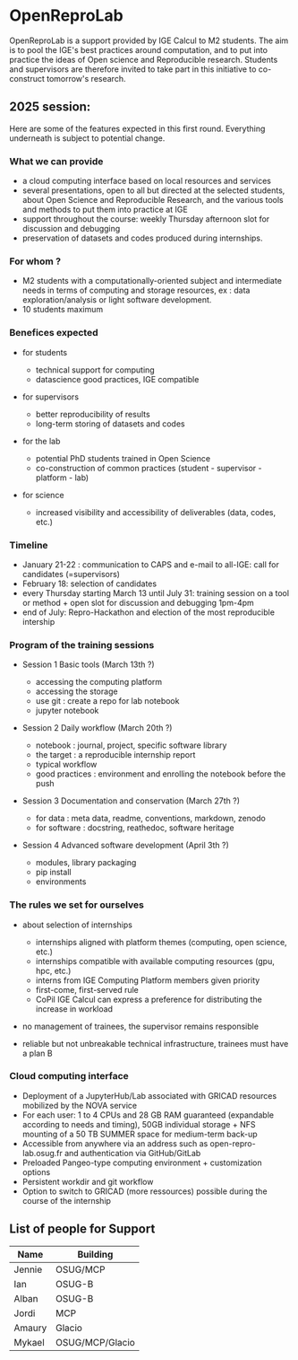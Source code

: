 # OpenReproLab

OpenReproLab is a support provided by IGE Calcul to M2 students. The aim is to pool the IGE's best practices around computation, and to put into practice the ideas of Open science and Reproducible research. Students and supervisors are therefore invited to take part in this initiative to co-construct tomorrow's research.

## 2025 session:
Here are some of the features expected in this first round. Everything underneath is subject to potential change.

### What we can provide
- a cloud computing interface based on local resources and services
- several presentations, open to all but directed at the selected students, about Open Science and Reproducible Research, and the various tools and methods to put them into practice at IGE
- support throughout the course: weekly Thursday afternoon slot for discussion and debugging
- preservation of datasets and codes produced during internships.

### For whom ?
- M2 students with a computationally-oriented subject and intermediate needs in terms of computing and storage resources, ex : data exploration/analysis or light software development.
- 10 students maximum

### Benefices expected
- for students
  - technical support for computing
  - datascience good practices, IGE compatible

- for supervisors
  - better reproducibility of results
  - long-term storing of datasets and codes
 
- for the lab
  - potential PhD students trained in Open Science
  - co-construction of common practices (student - supervisor - platform - lab)
 
- for science
  - increased visibility and accessibility of deliverables (data, codes, etc.)
 
### Timeline
- January 21-22 : communication to CAPS and e-mail to all-IGE: call for candidates (=supervisors)
- February 18: selection of candidates
- every Thursday starting March 13 until July 31: training session on a tool or method + open slot for discussion and debugging 1pm-4pm
- end of July: Repro-Hackathon and election of the most reproducible intership

### Program of the training sessions

- Session 1 Basic tools (March 13th ?)
  - accessing the computing platform
  - accessing the storage
  - use git : create a repo for lab notebook
  - jupyter notebook

- Session 2 Daily workflow (March 20th ?)
  - notebook : journal, project, specific software library
  - the target : a reproducible internship report
  - typical workflow
  - good practices : environment and enrolling the notebook before the push
 
- Session 3 Documentation and conservation (March 27th ?)
  - for data : meta data, readme, conventions, markdown, zenodo
  - for software : docstring, reathedoc, software heritage
 
- Session 4 Advanced software development (April 3th ?)
  - modules, library packaging
  - pip install
  - environments

### The rules we set for ourselves
- about selection of internships
  - internships aligned with platform themes (computing, open science, etc.)
  - internships compatible with available computing resources (gpu, hpc, etc.)
  - interns from IGE Computing Platform members given priority
  - first-come, first-served rule
  - CoPil IGE Calcul can express a preference for distributing the increase in workload

- no management of trainees, the supervisor remains responsible
- reliable but not unbreakable technical infrastructure, trainees must have a plan B

### Cloud computing interface
- Deployment of a JupyterHub/Lab associated with GRICAD resources mobilized by the NOVA service
- For each user: 1 to 4 CPUs and 28 GB RAM guaranteed (expandable according to needs and timing), 50GB individual storage + NFS mounting of a 50 TB SUMMER space for medium-term back-up 
- Accessible from anywhere via an address such as open-repro-lab.osug.fr and authentication via GitHub/GitLab
- Preloaded Pangeo-type computing environment + customization options 
- Persistent workdir and git workflow  
- Option to switch to GRICAD (more ressources) possible during the course of the internship

##  List of people for Support

|   Name                    |      Building                  |
|---------------------------|------------------------------|
|       Jennie       |          OSUG/MCP              |
|       Ian           |          OSUG-B                |
|       Alban           |          OSUG-B                |
|       Jordi           |          MCP                |
|       Amaury          |         Glacio              |
| Mykael | OSUG/MCP/Glacio |

